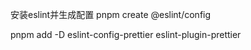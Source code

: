 安装eslint并生成配置
pnpm create @eslint/config 

pnpm add -D eslint-config-prettier eslint-plugin-prettier
